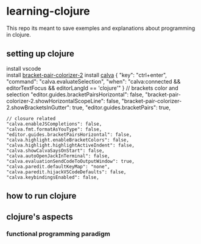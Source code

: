 # learning-clojure
This repo its meant to save exemples and explanations about programming in clojure.
## setting up clojure
install vscode  
install <a href="https://marketplace.visualstudio.com/items?itemName=CoenraadS.bracket-pair-colorizer-2">bracket-pair-colorizer-2</a>
install <a href="https://marketplace.visualstudio.com/items?itemName=betterthantomorrow.calva">calva</a>
{
    "key": "ctrl+enter",
    "command": "calva.evaluateSelection",
    "when": "calva:connected && editorTextFocus && editorLangId == 'clojure'"
  }
 // brackets color and selection
    "editor.guides.bracketPairsHorizontal": false,
    "bracket-pair-colorizer-2.showHorizontalScopeLine": false,
    "bracket-pair-colorizer-2.showBracketsInGutter": true,
    "editor.guides.bracketPairs": true,

    // closure related
    "calva.enableJSCompletions": false,
    "calva.fmt.formatAsYouType": false,
    "editor.guides.bracketPairsHorizontal": false,
    "calva.highlight.enableBracketColors": false,
    "calva.highlight.highlightActiveIndent": false,
    "calva.showCalvaSaysOnStart": false,
    "calva.autoOpenJackInTerminal": false,
    "calva.evaluationSendCodeToOutputWindow": true,
    "calva.paredit.defaultKeyMap": "none",
    "calva.paredit.hijackVSCodeDefaults": false,
    "calva.keybindingsEnabled": false, 
## how to run clojure
## clojure's aspects 
### functional programming paradigm

